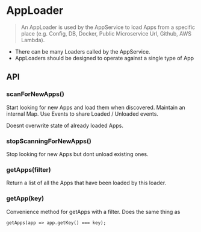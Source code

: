 # AppLoader

> An AppLoader is used by the AppService to load Apps from a specific place (e.g. Config, DB, Docker, Public Microservice Url, Github, AWS Lambda).

* There can be many Loaders called by the AppService.
* AppLoaders should be designed to operate against a single type of App

## API

### scanForNewApps()

Start looking for new Apps and load them when discovered. Maintain an internal Map. Use Events to share Loaded / Unloaded events.

Doesnt overwrite state of already loaded Apps.

### stopScanningForNewApps()

Stop looking for new Apps but dont unload existing ones.

### getApps(filter)

Return a list of all the Apps that have been loaded by this loader.

### getApp(key)

Convenience method for getApps with a filter. Does the same thing as

```getApps(app => app.getKey() === key);```